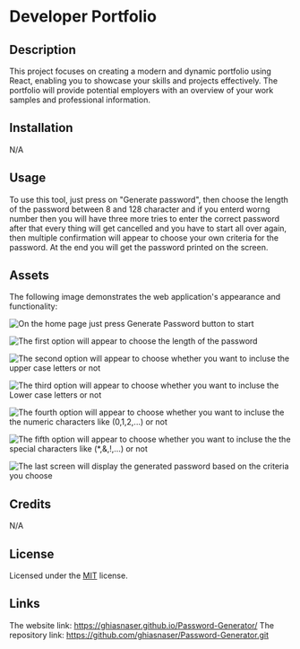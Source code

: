 # Developer Portfolio

## Description
This project focuses on creating a modern and dynamic portfolio using React, enabling you to showcase your skills and projects effectively. The portfolio will provide potential employers with an overview of your work samples and professional information.

## Installation

N/A

## Usage

To use this tool, just press on "Generate password", then choose the length of the password between 8 and 128 character and if you enterd worng number then you will have three more tries to enter the correct password after that every thing will get cancelled and you have to start all over again, then multiple confirmation will appear to choose your own criteria for the password. At the end you will get the password printed on the screen.

## Assets
The following image demonstrates the web application's appearance and functionality:

![On the home page just press Generate Password button to start](./assets/images/home%20page%20of%20password%20generatore.png)

![The first option will appear to choose the length of the password](./assets/images/first%20option.png)

![The second option will appear to choose whether you want to incluse the upper case letters or not](./assets/images/second%20option.png)

![The third option will appear to choose whether you want to incluse the Lower case letters or not](./assets/images/Third%20option.png)

![The fourth option will appear to choose whether you want to incluse the the numeric characters like (0,1,2,...) or not](./assets/images/fourth%20option.png)

![The fifth option will appear to choose whether you want to incluse the the special characters like (*,&,!,...) or not](./assets/images/fifth%20option.png)

![The last screen will display the generated password based on the criteria you choose](./assets/images/last%20screen.png)

## Credits

N/A

## License

Licensed under the [MIT](https://github.com/ghiasnaser/Password-Generator/blob/046961465f48b92ef606d014d2be03bd78413d44/LICENSE) license.
## Links
The website link:  https://ghiasnaser.github.io/Password-Generator/
The repository link: https://github.com/ghiasnaser/Password-Generator.git
